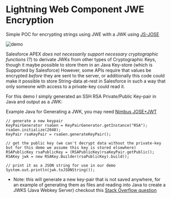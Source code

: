 # Lightning Web Component JWE Encryption

Simple POC for encrypting strings using JWE with a JWK using [JS-JOSE](https://github.com/square/js-jose)

![demo](https://github.com/Lightning-Web-Components-Quicktips/Lightning-Web-Component-JWK-JWE/demo.gif)

Salesforce APEX *does not necessarily support necessary cryptographic functions* (?) to derivate JWKs from other types of Cryptographic Keys, though it maybe possible
to store them in an Java Key-store (which is Supported by Salesforce) However, some APIs require that values be encrypted *before* they are sent to the server, or additionally this code could make it possible to store String-data at-rest in Salesforce in such a way that only someone with access to a private-key could read it.  

For this demo I simply generated an SSH RSA Private/Public Key-pair in Java and output as a JWK:

Example Java for Generating a JWK, you may need [Nimbus JOSE+JWT](https://connect2id.com/products/nimbus-jose-jwt)

```
// generate a new keypair
KeyPairGenerator rsaGen = KeyPairGenerator.getInstance("RSA");
rsaGen.initialize(2048);
KeyPair rsaKeyPair = rsaGen.generateKeyPair();

// get the public key (we can't decrypt data without the private-key but for this demo we assume this key is stored elsewhere) 
RSAPublicKey rsaPublicKey = (RSAPublicKey)rsaKeyPair.getPublic();
RSAKey jwk = new RSAKey.Builder(rsaPublicKey).build();

// print it as a JSON string for use in our demo
System.out.println(jwk.toJSONString());

```

- Note: this will generate a new key-pair that is not saved anywhere, for an example of generating them as files and reading into Java to create a JWKS (Java Webkey Server) checkout this [Stack Overflow question](https://stackoverflow.com/questions/11410770/load-rsa-public-key-from-file#)
